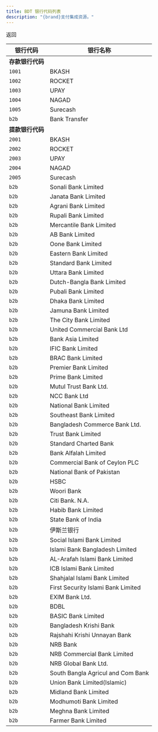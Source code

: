 ```yaml
---
title: BDT 银行代码列表
description: "{brand}支付集成资源。"
---
```


<x-button href="{{ url()->previous() }}">返回</x-button>

| 银行代码               | 银行名称                           |
| ---------------------- | ---------------------------------- |
| **存款银行代码**  |
| `1001`                 | BKASH                              |
| `1002`                 | ROCKET                             |
| `1003`                 | UPAY                               |
| `1004`                 | NAGAD                              |
| `1005`                 | Surecash                           |
| `b2b`                  | Bank Transfer                      |
| **提款银行代码** |
| `2001`                 | BKASH                              |
| `2002`                 | ROCKET                             |
| `2003`                 | UPAY                               |
| `2004`                 | NAGAD                              |
| `2005`                 | Surecash                           |
| `b2b`                  | Sonali Bank Limited                |
| `b2b`                  | Janata Bank Limited                |
| `b2b`                  | Agrani Bank Limited                |
| `b2b`                  | Rupali Bank Limited                |
| `b2b`                  | Mercantile Bank Limited            |
| `b2b`                  | AB Bank Limited                    |
| `b2b`                  | Oone Bank Limited                  |
| `b2b`                  | Eastern Bank Limited               |
| `b2b`                  | Standard Bank Limited              |
| `b2b`                  | Uttara Bank Limited                |
| `b2b`                  | Dutch-Bangla Bank Limited          |
| `b2b`                  | Pubali Bank Limited                |
| `b2b`                  | Dhaka Bank Limited                 |
| `b2b`                  | Jamuna Bank Limited                |
| `b2b`                  | The City Bank Limited              |
| `b2b`                  | United Commercial Bank Ltd         |
| `b2b`                  | Bank Asia Limited                  |
| `b2b`                  | IFIC Bank Limited                  |
| `b2b`                  | BRAC Bank Limited                  |
| `b2b`                  | Premier Bank Limited               |
| `b2b`                  | Prime Bank Limited                 |
| `b2b`                  | Mutul Trust Bank Ltd.              |
| `b2b`                  | NCC Bank Ltd                       |
| `b2b`                  | National Bank Limited              |
| `b2b`                  | Southeast Bank Limited             |
| `b2b`                  | Bangladesh Commerce Bank Ltd.      |
| `b2b`                  | Trust Bank Limited                 |
| `b2b`                  | Standard Charted Bank              |
| `b2b`                  | Bank Alfalah Limited               |
| `b2b`                  | Commercial Bank of Ceylon PLC      |
| `b2b`                  | National Bank of Pakistan          |
| `b2b`                  | HSBC                               |
| `b2b`                  | Woori Bank                         |
| `b2b`                  | Citi Bank. N.A.                    |
| `b2b`                  | Habib Bank Limited                 |
| `b2b`                  | State Bank of India                |
| `b2b`                  | 伊斯兰银行                         |
| `b2b`                  | Social Islami Bank Limited         |
| `b2b`                  | Islami Bank Bangladesh Limited     |
| `b2b`                  | AL-Arafah Islami Bank Limited      |
| `b2b`                  | ICB Islami Bank Limited            |
| `b2b`                  | Shahjalal Islami Bank Limited      |
| `b2b`                  | First Security Islami Bank Limited |
| `b2b`                  | EXIM Bank Ltd.                     |
| `b2b`                  | BDBL                               |
| `b2b`                  | BASIC Bank Limited                 |
| `b2b`                  | Bangladesh Krishi Bank             |
| `b2b`                  | Rajshahi Krishi Unnayan Bank       |
| `b2b`                  | NRB Bank                           |
| `b2b`                  | NRB Commercial Bank Limited        |
| `b2b`                  | NRB Global Bank Ltd.               |
| `b2b`                  | South Bangla Agricul and Com Bank  |
| `b2b`                  | Union Bank Limited(Islamic)        |
| `b2b`                  | Midland Bank Limited               |
| `b2b`                  | Modhumoti Bank Limited             |
| `b2b`                  | Meghna Bank Limited                |
| `b2b`                  | Farmer Bank Limited                |
